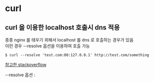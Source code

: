 # curl


## curl 을 이용한 localhost 호출시 dns 적용
종종 nginx 를 태우기 위해서 localhost 를 dns 로 호출하는 경우가 있음  
이런 경우 --resolve 옵션을 이용하여 호출 가능  
```shell script
$ curl --resolve 'test.com:80:127.0.0.1' http://test.com/something
``` 

[참고한 stackoverflow](https://stackoverflow.com/questions/3390549/set-curl-to-use-local-virtual-hosts)

--resolve 옵션 :
